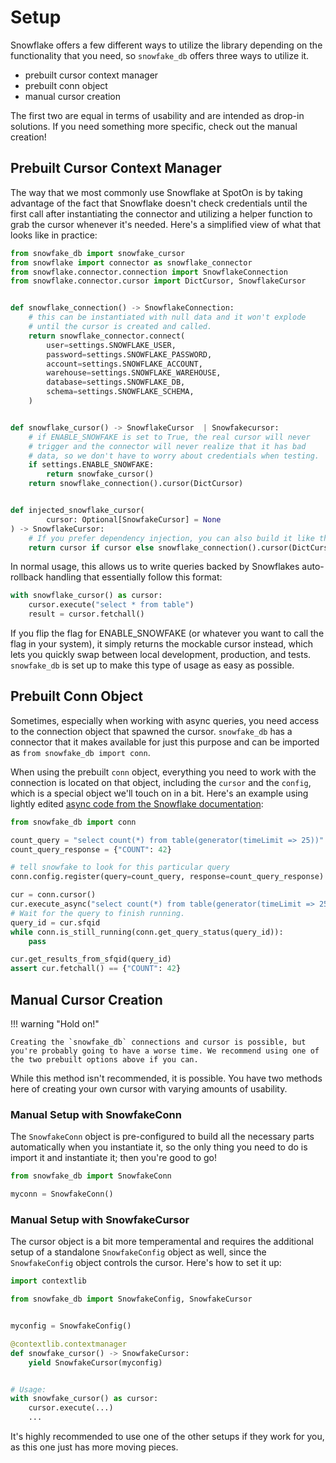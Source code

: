 # Setup

Snowflake offers a few different ways to utilize the library depending on the functionality that you need, so `snowfake_db` offers three ways to utilize it.

- prebuilt cursor context manager
- prebuilt conn object
- manual cursor creation

The first two are equal in terms of usability and are intended as drop-in solutions. If you need something more specific, check out the manual creation!

## Prebuilt Cursor Context Manager

The way that we most commonly use Snowflake at SpotOn is by taking advantage of the fact that Snowflake doesn't check credentials until the first call after instantiating the connector and utilizing a helper function to grab the cursor whenever it's needed. Here's a simplified view of what that looks like in practice:

```python
from snowfake_db import snowfake_cursor
from snowflake import connector as snowflake_connector
from snowflake.connector.connection import SnowflakeConnection
from snowflake.connector.cursor import DictCursor, SnowflakeCursor


def snowflake_connection() -> SnowflakeConnection:
    # this can be instantiated with null data and it won't explode
    # until the cursor is created and called.
    return snowflake_connector.connect(
        user=settings.SNOWFLAKE_USER,
        password=settings.SNOWFLAKE_PASSWORD,
        account=settings.SNOWFLAKE_ACCOUNT,
        warehouse=settings.SNOWFLAKE_WAREHOUSE,
        database=settings.SNOWFLAKE_DB,
        schema=settings.SNOWFLAKE_SCHEMA,
    )


def snowflake_cursor() -> SnowflakeCursor  | Snowfakecursor:
    # if ENABLE_SNOWFAKE is set to True, the real cursor will never
    # trigger and the connector will never realize that it has bad
    # data, so we don't have to worry about credentials when testing.
    if settings.ENABLE_SNOWFAKE:
        return snowfake_cursor()
    return snowflake_connection().cursor(DictCursor)


def injected_snowflake_cursor(
        cursor: Optional[SnowfakeCursor] = None
) -> SnowflakeCursor:
    # If you prefer dependency injection, you can also build it like this!
    return cursor if cursor else snowflake_connection().cursor(DictCursor)
```

In normal usage, this allows us to write queries backed by Snowflakes auto-rollback handling that essentially follow this format:

```python
with snowflake_cursor() as cursor:
    cursor.execute("select * from table")
    result = cursor.fetchall()
```

If you flip the flag for ENABLE_SNOWFAKE (or whatever you want to call the flag in your system), it simply returns the mockable cursor instead, which lets you quickly swap between local development, production, and tests. `snowfake_db` is set up to make this type of usage as easy as possible.

## Prebuilt Conn Object

Sometimes, especially when working with async queries, you need access to the connection object that spawned the cursor. `snowfake_db` has a connector that it makes available for just this purpose and can be imported as `from snowfake_db import conn`.

When using the prebuilt `conn` object, everything you need to work with the connection is located on that object, including the `cursor` and the `config`, which is a special object we'll touch on in a bit. Here's an example using lightly edited [async code from the Snowflake documentation](https://docs.snowflake.com/en/user-guide/python-connector-example.html#checking-the-status-of-a-query):

```python
from snowfake_db import conn

count_query = "select count(*) from table(generator(timeLimit => 25))"
count_query_response = {"COUNT": 42}

# tell snowfake to look for this particular query
conn.config.register(query=count_query, response=count_query_response)

cur = conn.cursor()
cur.execute_async("select count(*) from table(generator(timeLimit => 25))")
# Wait for the query to finish running.
query_id = cur.sfqid
while conn.is_still_running(conn.get_query_status(query_id)):
    pass

cur.get_results_from_sfqid(query_id)
assert cur.fetchall() == {"COUNT": 42}
```

## Manual Cursor Creation

!!! warning "Hold on!"

    Creating the `snowfake_db` connections and cursor is possible, but you're probably going to have a worse time. We recommend using one of the two prebuilt options above if you can.

While this method isn't recommended, it is possible. You have two methods here of creating your own cursor with varying amounts of usability. 

### Manual Setup with SnowfakeConn

The `SnowfakeConn` object is pre-configured to build all the necessary parts automatically when you instantiate it, so the only thing you need to do is import it and instantiate it; then you're good to go!

```python
from snowfake_db import SnowfakeConn

myconn = SnowfakeConn()
```

### Manual Setup with SnowfakeCursor

The cursor object is a bit more temperamental and requires the additional setup of a standalone `SnowfakeConfig` object as well, since the `SnowfakeConfig` object controls the cursor. Here's how to set it up:

```python
import contextlib

from snowfake_db import SnowfakeConfig, SnowfakeCursor


myconfig = SnowfakeConfig()

@contextlib.contextmanager
def snowfake_cursor() -> SnowfakeCursor:
    yield SnowfakeCursor(myconfig)


# Usage:
with snowfake_cursor() as cursor:
    cursor.execute(...)
    ...
```

It's highly recommended to use one of the other setups if they work for you, as this one just has more moving pieces.
